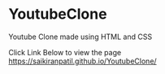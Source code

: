 # YoutubeClone
Youtube Clone made using HTML and CSS

Click Link Below to view the page
https://saikiranpatil.github.io/YoutubeClone/
